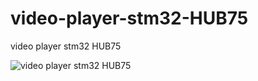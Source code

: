 # video-player-stm32-HUB75
video player stm32 HUB75

![video player stm32 HUB75](https://github.com/offpic/video-player-stm32-HUB75/assets/31142397/7bebc2f9-d98f-496b-8c8d-a0bc650d6796)
